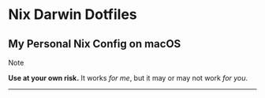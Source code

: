 # Nix Darwin Dotfiles

## My Personal Nix Config on macOS

> [!NOTE]
> **Use at your own risk.** It works _for me_, but it may or may not work _for you_.

---
